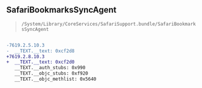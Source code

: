 ## SafariBookmarksSyncAgent

> `/System/Library/CoreServices/SafariSupport.bundle/SafariBookmarksSyncAgent`

```diff

-7619.2.5.10.3
-  __TEXT.__text: 0xcf2d8
+7619.2.8.10.3
+  __TEXT.__text: 0xcf2d0
   __TEXT.__auth_stubs: 0x990
   __TEXT.__objc_stubs: 0xf920
   __TEXT.__objc_methlist: 0x5640

```
